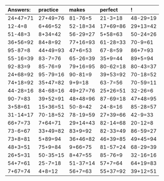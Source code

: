 | Answers: | practice | makes | perfect | ! |
| :--- | :--- | :--- | :--- | :--- |
| 24+47=71 | 27+49=76 | 81-76=5 | 21-3=18 | 48-29=19 | 
| 12-4=8 | 6+46=52 | 52-18=34 | 17+69=86 | 29+13=42 | 
| 51-48=3 | 8+34=42 | 56-29=27 | 5+58=63 | 50-24=26 | 
| 36+56=92 | 84+8=92 | 77+16=93 | 61-28=33 | 70-9=61 | 
| 95-87=8 | 44+49=93 | 47+6=53 | 67-8=59 | 86+7=93 | 
| 55-16=39 | 83-7=76 | 65-26=39 | 35+9=44 | 89+5=94 | 
| 92-83=9 | 85-76=9 | 79+16=95 | 80-62=18 | 80-43=37 | 
| 24+68=92 | 95-79=16 | 90-81=9 | 39+53=92 | 70-18=52 | 
| 74+18=92 | 35+47=82 | 9+9=18 | 63-7=56 | 70-59=11 | 
| 44-28=16 | 84-68=16 | 49+27=76 | 25+26=51 | 32-26=6 | 
| 90-7=83 | 39+52=91 | 48+48=96 | 87-69=18 | 47+48=95 | 
| 3+58=61 | 15+36=51 | 50-8=42 | 24-8=16 | 85-28=57 | 
| 31-14=17 | 70-18=52 | 78-19=59 | 27+39=66 | 42-9=33 | 
| 66+7=73 | 7+64=71 | 29+14=43 | 82-14=68 | 20-12=8 | 
| 73-6=67 | 33+49=82 | 83+9=92 | 82-33=49 | 86-59=27 | 
| 73+8=81 | 5+89=94 | 36+46=82 | 46+39=85 | 49+45=94 | 
| 48+3=51 | 75+9=84 | 9+66=75 | 81-57=24 | 68-29=39 | 
| 26+5=31 | 50-35=15 | 8+47=55 | 85-76=9 | 32-16=16 | 
| 54+7=61 | 25-7=18 | 51-37=14 | 57+7=64 | 64+19=83 | 
| 7+67=74 | 4+8=12 | 56+7=63 | 55+37=92 | 39+12=51 | 
